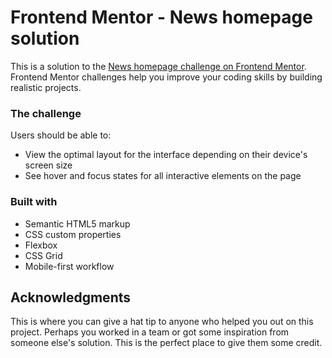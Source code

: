 # Frontend Mentor - News homepage solution
This is a solution to the [News homepage challenge on Frontend Mentor](https://www.frontendmentor.io/challenges/news-homepage-H6SWTa1MFl). Frontend Mentor challenges help you improve your coding skills by building realistic projects. 

### The challenge
Users should be able to:

- View the optimal layout for the interface depending on their device's screen size
- See hover and focus states for all interactive elements on the page

### Built with
- Semantic HTML5 markup
- CSS custom properties
- Flexbox
- CSS Grid
- Mobile-first workflow

## Acknowledgments
This is where you can give a hat tip to anyone who helped you out on this project. Perhaps you worked in a team or got some inspiration from someone else's solution. This is the perfect place to give them some credit.
